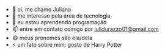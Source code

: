 - 👋 oi, me chamo Juliana 
- 👀 me interesso pela área de tecnologia
- 🌱 eu estou aprendendo programação
- 📫 entre em contato comigo por julidurazzo01@gmail.com
- 😄 meus pronomes são ela/dela 
- ⚡ um fato sobre mim: gosto de Harry Potter

<!---
durazzojuli/durazzojuli is a ✨ special ✨ repository because its `README.md` (this file) appears on your GitHub profile.
You can click the Preview link to take a look at your changes.
--->
